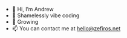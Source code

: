 - 👋 Hi, I’m Andrew
- 👀 Shamelessly vibe coding
- 🌱 Growing
- 📫 You can contact me at hello@zefiros.net

<!---
ZEFIROSnet/ZEFIROSnet is a ✨ special ✨ repository because its `README.md` (this file) appears on your GitHub profile.
You can click the Preview link to take a look at your changes.
--->
